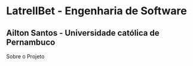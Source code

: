 # LatrellBet - Engenharia de Software
## Ailton Santos - Universidade católica de Pernambuco

 Sobre o Projeto
  
